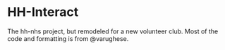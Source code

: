 # HH-Interact
The hh-nhs project, but remodeled for a new volunteer club. Most of the code and formatting is from @varughese.

